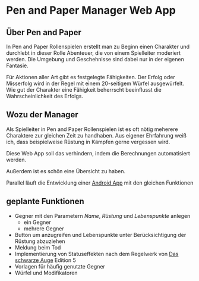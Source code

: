 # Pen and Paper Manager Web App

## Über Pen and Paper

In Pen and Paper Rollenspielen erstellt man zu Beginn einen Charakter und durchlebt in dieser Rolle Abenteuer, die von einem Spielleiter moderiert werden. Die Umgebung und Geschehnisse sind dabei nur in der eigenen Fantasie.

Für Aktionen aller Art gibt es festgelegte Fähigkeiten. Der Erfolg oder Misserfolg wird in der Regel mit einem 20-seitigem Würfel ausgewürfelt. Wie gut der Charakter eine Fähigkeit beherrscht beeinflusst die Wahrscheinlichkeit des Erfolgs.

## Wozu der Manager

Als Spielleiter in Pen and Paper Rollenspielen ist es oft nötig meherere Charaktere zur gleichen Zeit zu handhaben. Aus eigener Ehrfahrung weiß ich, dass beispielweise Rüstung in Kämpfen gerne vergessen wird.

Diese Web App soll das verhindern, indem die Berechnungen automatisiert werden.

Außerdem ist es schön eine Übersicht zu haben.

Parallel läuft die Entwicklung einer [Android App](https://github.com/skranz27/PnPManager) mit den gleichen Funktionen

## geplante Funktionen

- Gegner mit den Parametern *Name*, *Rüstung* und *Lebenspunkte* anlegen
  - ein Gegner
  - mehrere Gegner
- Button um anzugreifen und Lebenspunkte unter Berücksichtigung der Rüstung abzuziehen
- Meldung beim Tod
- Implementierung von Statuseffekten nach dem Regelwerk von [Das schwarze Auge](https://ulisses-spiele.de/spielsysteme/das-schwarze-auge/) Edition 5
- Vorlagen für häufig genutzte Gegner
- Würfel und Modifikatoren
